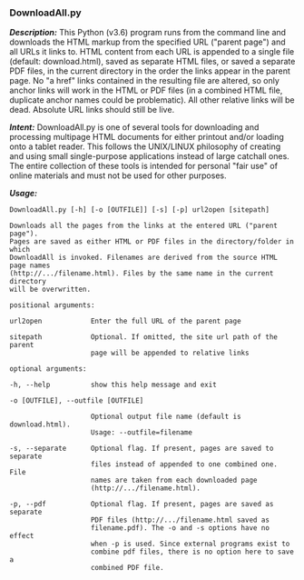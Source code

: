 ### DownloadAll.py


***Description:***
This Python (v3.6) program runs from the command line and downloads the HTML markup from the specified URL ("parent page") and all URLs it links to. HTML <body> content from each URL is appended to a single file (default: download.html), saved as separate HTML files, or saved a separate PDF files, in the current directory in the order the links appear in the parent page. No "a href" links contained in the resulting file are altered, so only anchor links will work in the HTML or PDF files (in a combined HTML file, duplicate anchor names could be problematic). All other relative links will be dead. Absolute URL links should still be live.

***Intent:***
DownloadAll.py is one of several tools for downloading and processing multipage HTML documents for either printout and/or loading onto a tablet reader. This follows the UNIX/LINUX philosophy of creating and using small single-purpose applications instead of large catchall ones. The entire collection of these tools is intended for personal "fair use" of online materials and must not be used for other purposes.

***Usage:***

  	DownloadAll.py [-h] [-o [OUTFILE]] [-s] [-p] url2open [sitepath]

  	Downloads all the pages from the links at the entered URL ("parent page").
  	Pages are saved as either HTML or PDF files in the directory/folder in which
  	DownloadAll is invoked. Filenames are derived from the source HTML page names
  	(http://.../filename.html). Files by the same name in the current directory
  	will be overwritten.

	positional arguments:

  	url2open            Enter the full URL of the parent page
	
  	sitepath            Optional. If omitted, the site url path of the parent
                        page will be appended to relative links

	optional arguments:
	
  	-h, --help          show this help message and exit
  
  	-o [OUTFILE], --outfile [OUTFILE]
  
                        Optional output file name (default is download.html).
                        Usage: --outfile=filename
						
  	-s, --separate      Optional flag. If present, pages are saved to separate
                        files instead of appended to one combined one. File
                        names are taken from each downloaded page
                        (http://.../filename.html).
						
  	-p, --pdf           Optional flag. If present, pages are saved as separate
                        PDF files (http://.../filename.html saved as
                        filename.pdf). The -o and -s options have no effect
                        when -p is used. Since external programs exist to
                        combine pdf files, there is no option here to save a
                        combined PDF file.

